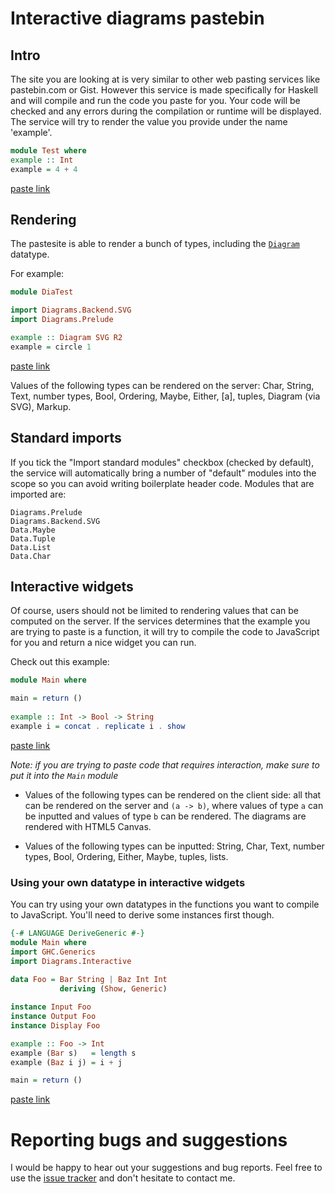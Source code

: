 # Interactive diagrams pastebin

## Intro

The site you are looking at is very similar to other web pasting
services like pastebin.com or Gist. However this service is made
specifically for Haskell and will compile and run the code you paste
for you. Your code will be checked and any errors during the
compilation or runtime will be displayed. The service will try to
render the value you provide under the name 'example'.

```haskell
module Test where
example :: Int
example = 4 + 4
```

[paste link](/get/1)

## Rendering

The pastesite is able to render a bunch of types, including the
[`Diagram`](http://projects.haskell.org/diagrams/) datatype.

For example:

```haskell
module DiaTest

import Diagrams.Backend.SVG
import Diagrams.Prelude

example :: Diagram SVG R2
example = circle 1
```

[paste link](/get/3)

Values of the following types can be rendered on the server: Char, String,
Text, number types, Bool, Ordering, Maybe, Either, [a], tuples,
Diagram (via SVG), Markup.

## Standard imports

If you tick the "Import standard modules" checkbox (checked by
default), the service will automatically bring a number of "default"
modules into the scope so you can avoid writing boilerplate header
code. Modules that are imported are:

```
Diagrams.Prelude
Diagrams.Backend.SVG
Data.Maybe
Data.Tuple
Data.List
Data.Char
```

## Interactive widgets

Of course, users should not be limited to rendering values that can be
computed on the server. If the services determines that the example
you are trying to paste is a function, it will try to compile the code
to JavaScript for you and return a nice widget you can run.

Check out this example:
      
```haskell
module Main where

main = return ()
      
example :: Int -> Bool -> String
example i = concat . replicate i . show
```

[paste link](/get/182)

*Note: if you are trying to paste code that requires interaction, make
 sure to put it into the `Main` module*

- Values of the following types can be rendered on the client side:
all that can be rendered on the server and `(a -> b)`, where values of
type `a` can be inputted and values of type `b` can be rendered. The
diagrams are rendered with HTML5 Canvas.

- Values of the following types can be inputted: String, Char, Text,
  number types, Bool, Ordering, Either, Maybe, tuples, lists.

### Using your own datatype in interactive widgets

You can try using your own datatypes in the functions you want to
compile to JavaScript. You'll need to derive some instances first
though.

```haskell
{-# LANGUAGE DeriveGeneric #-}
module Main where
import GHC.Generics
import Diagrams.Interactive
        
data Foo = Bar String | Baz Int Int
           deriving (Show, Generic)

instance Input Foo
instance Output Foo
instance Display Foo

example :: Foo -> Int
example (Bar s)   = length s
example (Baz i j) = i + j

main = return ()
```        

[paste link](/get/183)


# Reporting bugs and suggestions

I would be happy to hear out your suggestions and bug reports. Feel
free to use the [issue
tracker](http://github.com/co-dan/interactive-diagrams/issues) and
don't hesitate to contact me.

